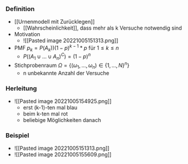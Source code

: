 ### Definition
+ [[Urnenmodell mit Zurücklegen]]
	+ [[Wahrscheinlichkeit]], dass mehr als k Versuche notwendig sind
+ Motivation 
	+ ![[Pasted image 20221005151313.png]]
+ PMF $p_k=P(A_k))(1-p)^{k-1}*p$ für $1≤k≤n$
	+ $P((A_1∪...∪A_n)^C)=(1-p)^n$
+ Stichprobenraum $Ω=\{(ω_1,...,ω_n)∈\{1,...,N\}^n\}$
	+ n unbekannte Anzahl der Versuche

### Herleitung
+ ![[Pasted image 20221005154925.png]]
	+ erst (k-1)-ten mal blau
	+ beim k-ten mal rot
	+ beliebige Möglichkeiten danach

### Beispiel
+ ![[Pasted image 20221005151313.png]]
+ ![[Pasted image 20221005155609.png]]